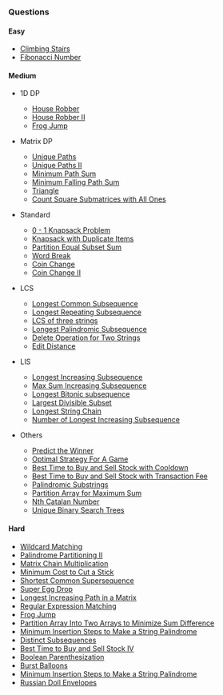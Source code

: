 ### Questions

#### Easy
- [Climbing Stairs](https://leetcode.com/problems/climbing-stairs/description/)
- [Fibonacci Number](https://leetcode.com/problems/fibonacci-number/description/)

#### Medium

- 1D DP
    - [House Robber](https://leetcode.com/problems/house-robber/description/)
    - [House Robber II](https://leetcode.com/problems/house-robber-ii/description/)
    - [Frog Jump](https://www.geeksforgeeks.org/problems/geek-jump/1)

- Matrix DP
    - [Unique Paths](https://leetcode.com/problems/unique-paths/description/)
    - [Unique Paths II](https://leetcode.com/problems/unique-paths-ii/description/)
    - [Minimum Path Sum](https://leetcode.com/problems/minimum-path-sum/description/)
    - [Minimum Falling Path Sum](https://leetcode.com/problems/minimum-falling-path-sum/description/)
    - [Triangle](https://leetcode.com/problems/triangle/description/)
    - [Count Square Submatrices with All Ones](https://leetcode.com/problems/count-square-submatrices-with-all-ones/description/)

- Standard
    - [0 - 1 Knapsack Problem](https://www.geeksforgeeks.org/problems/0-1-knapsack-problem0945/1)
    - [Knapsack with Duplicate Items](https://www.geeksforgeeks.org/problems/knapsack-with-duplicate-items4201/1)
    - [Partition Equal Subset Sum](https://leetcode.com/problems/partition-equal-subset-sum/description/)
    - [Word Break](https://leetcode.com/problems/word-break/description/)
    - [Coin Change](https://leetcode.com/problems/coin-change/description/)
    - [Coin Change II](https://leetcode.com/problems/coin-change-ii/description/)

- LCS
    - [Longest Common Subsequence](https://leetcode.com/problems/longest-common-subsequence/description/)
    - [Longest Repeating Subsequence](https://www.geeksforgeeks.org/problems/longest-repeating-subsequence2004/1)
    - [LCS of three strings](https://www.geeksforgeeks.org/problems/lcs-of-three-strings0028/1)
    - [Longest Palindromic Subsequence](https://leetcode.com/problems/longest-palindromic-subsequence/description/)
    - [Delete Operation for Two Strings](https://leetcode.com/problems/delete-operation-for-two-strings/description/)
    - [Edit Distance](https://leetcode.com/problems/edit-distance/description/)

- LIS
    - [Longest Increasing Subsequence](https://leetcode.com/problems/longest-increasing-subsequence/description/)
    - [Max Sum Increasing Subsequence](https://www.geeksforgeeks.org/problems/maximum-sum-increasing-subsequence4749/1)
    - [Longest Bitonic subsequence](https://www.geeksforgeeks.org/problems/longest-bitonic-subsequence0824/1)
    - [Largest Divisible Subset](https://leetcode.com/problems/largest-divisible-subset/description/)
    - [Longest String Chain](https://leetcode.com/problems/longest-string-chain/description/)
    - [Number of Longest Increasing Subsequence](https://leetcode.com/problems/number-of-longest-increasing-subsequence/description/)

- Others
    - [Predict the Winner](https://leetcode.com/problems/predict-the-winner/description/)
    - [Optimal Strategy For A Game](https://www.geeksforgeeks.org/problems/optimal-strategy-for-a-game-1587115620/1)
    - [Best Time to Buy and Sell Stock with Cooldown](https://leetcode.com/problems/best-time-to-buy-and-sell-stock-with-cooldown/description/)
    - [Best Time to Buy and Sell Stock with Transaction Fee](https://leetcode.com/problems/best-time-to-buy-and-sell-stock-with-transaction-fee/description/)
    - [Palindromic Substrings](https://leetcode.com/problems/palindromic-substrings/description/)
    - [Partition Array for Maximum Sum](https://leetcode.com/problems/partition-array-for-maximum-sum/description/)
    - [Nth Catalan Number](https://www.geeksforgeeks.org/problems/nth-catalan-number0817/1)
    - [Unique Binary Search Trees](https://leetcode.com/problems/unique-binary-search-trees/description/)

#### Hard
- [Wildcard Matching](https://leetcode.com/problems/wildcard-matching/description/)
- [Palindrome Partitioning II](https://leetcode.com/problems/palindrome-partitioning-ii/description/)
- [Matrix Chain Multiplication](https://www.geeksforgeeks.org/problems/matrix-chain-multiplication0303/1)
- [Minimum Cost to Cut a Stick](https://leetcode.com/problems/minimum-cost-to-cut-a-stick/description/)
- [Shortest Common Supersequence](https://leetcode.com/problems/shortest-common-supersequence/description/)
- [Super Egg Drop](https://leetcode.com/problems/super-egg-drop/description/)
- [Longest Increasing Path in a Matrix](https://leetcode.com/problems/longest-increasing-path-in-a-matrix/description/)
- [Regular Expression Matching](https://leetcode.com/problems/regular-expression-matching/description/)
- [Frog Jump](https://leetcode.com/problems/frog-jump/description/)
- [Partition Array Into Two Arrays to Minimize Sum Difference](https://leetcode.com/problems/partition-array-into-two-arrays-to-minimize-sum-difference/description/)
- [Minimum Insertion Steps to Make a String Palindrome](https://leetcode.com/problems/minimum-insertion-steps-to-make-a-string-palindrome/description/)
- [Distinct Subsequences](https://leetcode.com/problems/distinct-subsequences/description/)
- [Best Time to Buy and Sell Stock IV](https://leetcode.com/problems/best-time-to-buy-and-sell-stock-iv/description/)
- [Boolean Parenthesization](https://www.geeksforgeeks.org/problems/boolean-parenthesization5610/1)
- [Burst Balloons](https://leetcode.com/problems/burst-balloons/description/)
- [Minimum Insertion Steps to Make a String Palindrome](https://leetcode.com/problems/minimum-insertion-steps-to-make-a-string-palindrome/description/)
- [Russian Doll Envelopes](https://leetcode.com/problems/russian-doll-envelopes/description/)
